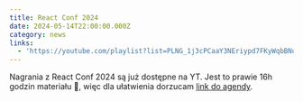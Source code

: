 ```yaml
---
title: React Conf 2024
date: 2024-05-14T22:00:00.000Z
category: news
links:
  - 'https://youtube.com/playlist?list=PLNG_1j3cPCaaY3NEriypd7FKyWqbBNuAB'
---
```


Nagrania z React Conf 2024 są już dostępne na YT. Jest to prawie 16h godzin materiału 🤯, więc dla ułatwienia dorzucam [link do agendy](https://conf.react.dev/agenda "agenda").
